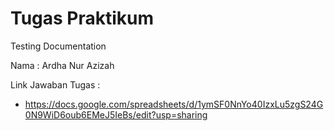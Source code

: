 # Tugas Praktikum 
Testing Documentation

Nama : Ardha Nur Azizah

Link Jawaban Tugas : 
* https://docs.google.com/spreadsheets/d/1ymSF0NnYo40IzxLu5zgS24G0N9WiD6oub6EMeJ5IeBs/edit?usp=sharing